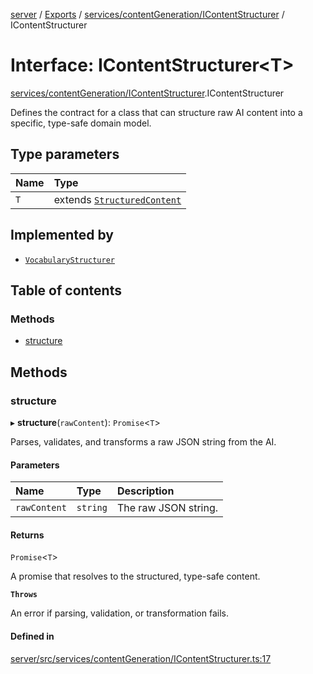[server](../README.md) / [Exports](../modules.md) / [services/contentGeneration/IContentStructurer](../modules/services_contentGeneration_IContentStructurer.md) / IContentStructurer

# Interface: IContentStructurer\<T\>

[services/contentGeneration/IContentStructurer](../modules/services_contentGeneration_IContentStructurer.md).IContentStructurer

Defines the contract for a class that can structure raw AI content
into a specific, type-safe domain model.

## Type parameters

| Name | Type |
| :------ | :------ |
| `T` | extends [`StructuredContent`](../modules/services_contentGeneration_IContentStructurer.md#structuredcontent) |

## Implemented by

- [`VocabularyStructurer`](../classes/services_contentGeneration_VocabularyStructurer.VocabularyStructurer.md)

## Table of contents

### Methods

- [structure](services_contentGeneration_IContentStructurer.IContentStructurer.md#structure)

## Methods

### structure

▸ **structure**(`rawContent`): `Promise`\<`T`\>

Parses, validates, and transforms a raw JSON string from the AI.

#### Parameters

| Name | Type | Description |
| :------ | :------ | :------ |
| `rawContent` | `string` | The raw JSON string. |

#### Returns

`Promise`\<`T`\>

A promise that resolves to the structured, type-safe content.

**`Throws`**

An error if parsing, validation, or transformation fails.

#### Defined in

[server/src/services/contentGeneration/IContentStructurer.ts:17](https://github.com/niklas-joh/french-learning-platform/blob/df287cd90d2fc20ebbe1da4bb7d2c97b195a5de7/server/src/services/contentGeneration/IContentStructurer.ts#L17)
